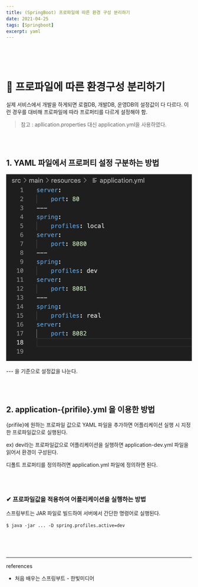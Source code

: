 ```yaml
---
title: (SpringBoot) 프로파일에 따른 환경 구성 분리하기 
date: 2021-04-25
tags: [Springboot]
excerpt: yaml 
---
```



<br/>
<br/>
<br/>


# 🚀 프로파일에 따른 환경구성 분리하기 

실제 서비스에서 개발을 하게되면 로컬DB, 개발DB, 운영DB의 설정값이 다 다르다. 이런 경우를 대비해 프로파일에 따라 프로퍼티를 다르게 설정해야 함. 

> 참고 : apllication.properties 대신 application.yml을 사용하였다.

<br/>
<br/>

## 1. YAML 파일에서 프로퍼티 설정 구분하는 방법 
![docker](./../images/springboot-setting.png)

--- 을 기준으로 설정값을 나눈다. 


<br/>
<br/>

## 2. application-{prifile}.yml 을 이용한 방법 

{prifile}에 원하는 프로파일 값으로 YAML 파일을 추가하면 어플리케이션 실행 시 지정한 프로파일값으로 실행된다. 

ex) dev라는 프로파일값으로 어플리케이션을 실행하면 application-dev.yml 파일을 읽어서 환경이 구성된다. 

디폴트 프로퍼티를 정의하려면 application.yml 파일에 정의하면 된다. 

<br/>
<br/>

### ✔ 프로파일값을 적용하여 어플리케이션을 실행하는 방법 

스프링부트는 JAR 파일로 빌드하여 서버에서 간단한 명령어로 실행된다. 

```$ java -jar ... -D spring.profiles.active=dev ```

<br/>
<br/>
<br/>

---
references

- 처음 배우는 스프링부트 - 한빛미디어